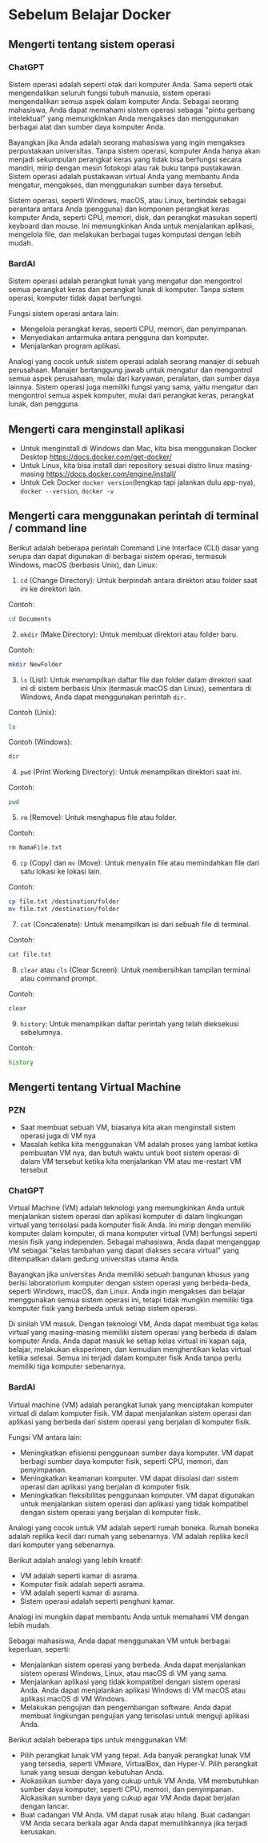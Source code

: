 # Sebelum Belajar Docker

## Mengerti tentang sistem operasi
### ChatGPT
Sistem operasi adalah seperti otak dari komputer Anda. Sama seperti otak mengendalikan seluruh fungsi tubuh manusia, sistem operasi mengendalikan semua aspek dalam komputer Anda. Sebagai seorang mahasiswa, Anda dapat memahami sistem operasi sebagai "pintu gerbang intelektual" yang memungkinkan Anda mengakses dan menggunakan berbagai alat dan sumber daya komputer Anda.

Bayangkan jika Anda adalah seorang mahasiswa yang ingin mengakses perpustakaan universitas. Tanpa sistem operasi, komputer Anda hanya akan menjadi sekumpulan perangkat keras yang tidak bisa berfungsi secara mandiri, mirip dengan mesin fotokopi atau rak buku tanpa pustakawan. Sistem operasi adalah pustakawan virtual Anda yang membantu Anda mengatur, mengakses, dan menggunakan sumber daya tersebut.

Sistem operasi, seperti Windows, macOS, atau Linux, bertindak sebagai perantara antara Anda (pengguna) dan komponen perangkat keras komputer Anda, seperti CPU, memori, disk, dan perangkat masukan seperti keyboard dan mouse. Ini memungkinkan Anda untuk menjalankan aplikasi, mengelola file, dan melakukan berbagai tugas komputasi dengan lebih mudah.

### BardAI
Sistem operasi adalah perangkat lunak yang mengatur dan mengontrol semua perangkat keras dan perangkat lunak di komputer. Tanpa sistem operasi, komputer tidak dapat berfungsi.

Fungsi sistem operasi antara lain:

- Mengelola perangkat keras, seperti CPU, memori, dan penyimpanan.
- Menyediakan antarmuka antara pengguna dan komputer.
- Menjalankan program aplikasi.

Analogi yang cocok untuk sistem operasi adalah seorang manajer di sebuah perusahaan. Manajer bertanggung jawab untuk mengatur dan mengontrol semua aspek perusahaan, mulai dari karyawan, peralatan, dan sumber daya lainnya. Sistem operasi juga memiliki fungsi yang sama, yaitu mengatur dan mengontrol semua aspek komputer, mulai dari perangkat keras, perangkat lunak, dan pengguna.

## Mengerti cara menginstall aplikasi
- Untuk menginstall di Windows dan Mac, kita bisa menggunakan Docker Desktop https://docs.docker.com/get-docker/ 
- Untuk Linux, kita bisa install dari repository sesuai distro linux masing-masing https://docs.docker.com/engine/install/ 
- Untuk Cek Docker `docker version`(lengkap tapi jalankan dulu app-nya), `docker --version`, `docker -v`


## Mengerti cara menggunakan perintah di terminal / command line
Berikut adalah beberapa perintah Command Line Interface (CLI) dasar yang serupa dan dapat digunakan di berbagai sistem operasi, termasuk Windows, macOS (berbasis Unix), dan Linux:

1. `cd` (Change Directory): Untuk berpindah antara direktori atau folder saat ini ke direktori lain.
   
Contoh:
```bash
cd Documents

```

2. `mkdir` (Make Directory): Untuk membuat direktori atau folder baru.

Contoh:
```bash
mkdir NewFolder

```

3. `ls` (List): Untuk menampilkan daftar file dan folder dalam direktori saat ini di sistem berbasis Unix (termasuk macOS dan Linux), sementara di Windows, Anda dapat menggunakan perintah `dir`.

Contoh (Unix):
```bash
ls

```

Contoh (Windows):
```bash
dir

```

4. `pwd` (Print Working Directory): Untuk menampilkan direktori saat ini.

Contoh:
```bash
pwd

```

5. `rm` (Remove): Untuk menghapus file atau folder.

Contoh:
```bash
rm NamaFile.txt

```

6. `cp` (Copy) dan `mv` (Move): Untuk menyalin file atau memindahkan file dari satu lokasi ke lokasi lain.

Contoh:
```bash
cp file.txt /destination/folder
mv file.txt /destination/folder

```

7. `cat` (Concatenate): Untuk menampilkan isi dari sebuah file di terminal.

Contoh:
```bash
cat file.txt

```

8. `clear` atau `cls` (Clear Screen): Untuk membersihkan tampilan terminal atau command prompt.

Contoh:
```bash
clear

```

9. `history`: Untuk menampilkan daftar perintah yang telah dieksekusi sebelumnya.

Contoh:
```bash
history

```

## Mengerti tentang Virtual Machine
### PZN
- Saat membuat sebuah VM, biasanya kita akan menginstall sistem operasi juga di VM nya
- Masalah ketika kita menggunakan VM adalah proses yang lambat ketika pembuatan VM nya, dan butuh waktu untuk boot sistem operasi di dalam VM tersebut ketika kita menjalankan VM atau me-restart VM tersebut

### ChatGPT
Virtual Machine (VM) adalah teknologi yang memungkinkan Anda untuk menjalankan sistem operasi dan aplikasi komputer di dalam lingkungan virtual yang terisolasi pada komputer fisik Anda. Ini mirip dengan memiliki komputer dalam komputer, di mana komputer virtual (VM) berfungsi seperti mesin fisik yang independen. Sebagai mahasiswa, Anda dapat menganggap VM sebagai "kelas tambahan yang dapat diakses secara virtual" yang ditempatkan dalam gedung universitas utama Anda.

Bayangkan jika universitas Anda memiliki sebuah bangunan khusus yang berisi laboratorium komputer dengan sistem operasi yang berbeda-beda, seperti Windows, macOS, dan Linux. Anda ingin mengakses dan belajar menggunakan semua sistem operasi ini, tetapi tidak mungkin memiliki tiga komputer fisik yang berbeda untuk setiap sistem operasi.

Di sinilah VM masuk. Dengan teknologi VM, Anda dapat membuat tiga kelas virtual yang masing-masing memiliki sistem operasi yang berbeda di dalam komputer Anda. Anda dapat masuk ke setiap kelas virtual ini kapan saja, belajar, melakukan eksperimen, dan kemudian menghentikan kelas virtual ketika selesai. Semua ini terjadi dalam komputer fisik Anda tanpa perlu memiliki tiga komputer sebenarnya.

### BardAI
Virtual machine (VM) adalah perangkat lunak yang menciptakan komputer virtual di dalam komputer fisik. VM dapat menjalankan sistem operasi dan aplikasi yang berbeda dari sistem operasi yang berjalan di komputer fisik.

Fungsi VM antara lain:

- Meningkatkan efisiensi penggunaan sumber daya komputer. VM dapat berbagi sumber daya komputer fisik, seperti CPU, memori, dan penyimpanan.
- Meningkatkan keamanan komputer. VM dapat diisolasi dari sistem operasi dan aplikasi yang berjalan di komputer fisik.
- Meningkatkan fleksibilitas penggunaan komputer. VM dapat digunakan untuk menjalankan sistem operasi dan aplikasi yang tidak kompatibel dengan sistem operasi yang berjalan di komputer fisik.

Analogi yang cocok untuk VM adalah seperti rumah boneka. Rumah boneka adalah replika kecil dari rumah yang sebenarnya. VM adalah replika kecil dari komputer yang sebenarnya.

Berikut adalah analogi yang lebih kreatif:

- VM adalah seperti kamar di asrama.
- Komputer fisik adalah seperti asrama.
- VM adalah seperti kamar di asrama.
- Sistem operasi adalah seperti penghuni kamar.

Analogi ini mungkin dapat membantu Anda untuk memahami VM dengan lebih mudah.

Sebagai mahasiswa, Anda dapat menggunakan VM untuk berbagai keperluan, seperti:

- Menjalankan sistem operasi yang berbeda. Anda dapat menjalankan sistem operasi Windows, Linux, atau macOS di VM yang sama.
- Menjalankan aplikasi yang tidak kompatibel dengan sistem operasi Anda. Anda dapat menjalankan aplikasi Windows di VM macOS atau aplikasi macOS di VM Windows.
- Melakukan pengujian dan pengembangan software. Anda dapat membuat lingkungan pengujian yang terisolasi untuk menguji aplikasi Anda.

Berikut adalah beberapa tips untuk menggunakan VM:

- Pilih perangkat lunak VM yang tepat. Ada banyak perangkat lunak VM yang tersedia, seperti VMware, VirtualBox, dan Hyper-V. Pilih perangkat lunak yang sesuai dengan kebutuhan Anda.
- Alokasikan sumber daya yang cukup untuk VM Anda. VM membutuhkan sumber daya komputer, seperti CPU, memori, dan penyimpanan. Alokasikan sumber daya yang cukup agar VM Anda dapat berjalan dengan lancar.
- Buat cadangan VM Anda. VM dapat rusak atau hilang. Buat cadangan VM Anda secara berkala agar Anda dapat memulihkannya jika terjadi kerusakan.